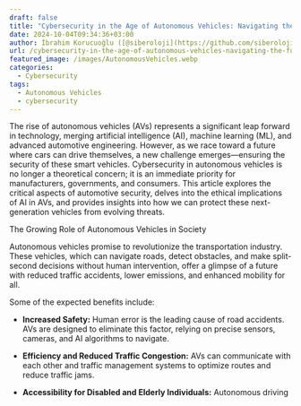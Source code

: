 ```yaml
---
draft: false
title: "Cybersecurity in the Age of Autonomous Vehicles: Navigating the Future of Automotive Security and AI Ethics"
date: 2024-10-04T09:34:36+03:00
author: İbrahim Korucuoğlu ([@siberoloji](https://github.com/siberoloji))
url: /cybersecurity-in-the-age-of-autonomous-vehicles-navigating-the-future-of-automotive-security-and-ai-ethics/
featured_image: /images/AutonomousVehicles.webp
categories:
  - Cybersecurity
tags:
  - Autonomous Vehicles
  - cybersecurity
---
```



The rise of autonomous vehicles (AVs) represents a significant leap forward in technology, merging artificial intelligence (AI), machine learning (ML), and advanced automotive engineering. However, as we race toward a future where cars can drive themselves, a new challenge emerges—ensuring the security of these smart vehicles. Cybersecurity in autonomous vehicles is no longer a theoretical concern; it is an immediate priority for manufacturers, governments, and consumers. This article explores the critical aspects of automotive security, delves into the ethical implications of AI in AVs, and provides insights into how we can protect these next-generation vehicles from evolving threats.



The Growing Role of Autonomous Vehicles in Society



Autonomous vehicles promise to revolutionize the transportation industry. These vehicles, which can navigate roads, detect obstacles, and make split-second decisions without human intervention, offer a glimpse of a future with reduced traffic accidents, lower emissions, and enhanced mobility for all.



Some of the expected benefits include:


* **Increased Safety:** Human error is the leading cause of road accidents. AVs are designed to eliminate this factor, relying on precise sensors, cameras, and AI algorithms to navigate.

* **Efficiency and Reduced Traffic Congestion:** AVs can communicate with each other and traffic management systems to optimize routes and reduce traffic jams.

* **Accessibility for Disabled and Elderly Individuals:** Autonomous driving can offer new levels of independence for those who cannot drive.
Yet, as with any innovation, there are challenges to be met—chief among them, cybersecurity. As AVs integrate more deeply into our daily lives, the risks associated with their digital infrastructure become clearer.



Why Cybersecurity in Autonomous Vehicles is Critical



Autonomous vehicles rely heavily on a complex network of sensors, control systems, and internet connectivity. This digital ecosystem enables them to make real-time decisions, communicate with surrounding infrastructure, and operate without human oversight. However, the same connectivity that enables this level of autonomy also makes these vehicles vulnerable to cyberattacks.


#### 1. **Multiple Points of Attack**



Autonomous vehicles are essentially rolling computers with sophisticated software. They communicate through several channels, including:


* **Vehicle-to-Vehicle (V2V) Communication:** AVs share information such as speed, location, and road conditions with other vehicles.

* **Vehicle-to-Infrastructure (V2I) Communication:** AVs receive signals from traffic lights, road sensors, and other smart infrastructure.

* **Over-the-Air (OTA) Software Updates:** Manufacturers can push software patches and updates remotely to AVs to fix bugs or improve performance.
Each of these communication channels presents a potential vulnerability. A hacker who gains access to any of these systems could theoretically take control of a vehicle, disrupt traffic, or even cause catastrophic accidents.


#### 2. **Data Privacy and Ownership**



Autonomous vehicles generate vast amounts of data, from detailed maps of the surroundings to personal information about the passengers. This data is essential for the vehicle’s operation but raises concerns about privacy. Who owns this data? How is it stored, and who has access to it? Ensuring the protection of personal data from unauthorized access or misuse is a pressing concern in the age of AVs.


#### 3. **Threat of Remote Hijacking**



One of the most alarming cybersecurity risks associated with autonomous vehicles is remote hijacking. Hackers could potentially take control of a vehicle’s systems—steering, braking, or acceleration—causing it to behave erratically or crash. In 2015, researchers famously demonstrated the feasibility of such an attack by remotely hacking a Jeep Cherokee, sparking widespread awareness of the risks.



Given that AVs are expected to be widely connected via the internet, including connections to smart city infrastructure, the need for robust cybersecurity frameworks becomes paramount.



Automotive Security Strategies: Defending Against Cyber Threats



To address these cybersecurity challenges, several strategies are being developed. Both the automotive industry and cybersecurity experts are working together to create safer, more resilient systems for autonomous vehicles.


#### 1. **Layered Security Architecture**



Automakers are increasingly adopting a **multi-layered approach** to cybersecurity. This involves securing every layer of an AV’s operation, from the sensors to the cloud services. The key principles include:


* **Encryption:** Encrypting communication between different vehicle systems (such as V2V or V2I) to prevent unauthorized access.

* **Firewalls and Intrusion Detection:** Implementing firewalls and advanced intrusion detection systems (IDS) to monitor and block suspicious activity.

* **Secure OTA Updates:** Ensuring that all software updates are transmitted securely to prevent malware from being introduced into vehicle systems.



#### 2. **AI-Powered Cybersecurity Solutions**



Interestingly, AI can both pose and solve cybersecurity challenges. AI and machine learning algorithms can detect anomalies in real-time, identifying unusual behaviors that may indicate a cyberattack. With self-learning capabilities, these systems can adapt to new threats as they emerge.



For example, an AV’s cybersecurity system could monitor the vehicle’s regular patterns—speed, route, and driving habits—and detect deviations that suggest a security breach. By using AI to counter AI-driven attacks, AVs can stay one step ahead of potential threats.


#### 3. **Collaboration Across Industries**



Cybersecurity in autonomous vehicles requires collaboration across industries, including the automotive, telecommunications, and technology sectors. Many organizations, such as the **Auto-ISAC (Automotive Information Sharing and Analysis Center)**, have been established to facilitate information sharing on emerging threats and vulnerabilities. This collaborative approach helps to ensure that all stakeholders are aware of the latest security risks and best practices for AV cybersecurity.



The Ethical Implications of AI in Autonomous Vehicles



As autonomous vehicles become more prevalent, we must also address the ethical implications of AI in their design and operation. The ethical challenges surrounding AVs go beyond cybersecurity; they touch on questions of decision-making, accountability, and societal impact.


#### 1. the Dilemma of AI Decision-Making**



One of the most hotly debated issues in AV ethics is the **trolley problem**—a hypothetical scenario in which an AV must choose between two harmful outcomes. For example, if a crash is unavoidable, should the vehicle prioritize the safety of its passengers or pedestrians? This ethical dilemma forces us to confront the difficult question of how AVs should be programmed to make life-and-death decisions.



Should AI systems in AVs be programmed to minimize harm at all costs, or should they prioritize the safety of passengers? And who should be responsible for defining these ethical guidelines—the manufacturer, government regulators, or society as a whole?


#### 2. **Accountability and Legal Responsibility**



When an autonomous vehicle causes an accident, who is responsible? Is it the manufacturer, the AI developer, or the owner of the vehicle? The rise of AVs complicates traditional notions of liability. As AI becomes more autonomous, it becomes harder to determine who should be held accountable for its actions.



Legal frameworks for AVs are still being developed, and there is much debate over how responsibility should be assigned in cases of accidents or system failures.


#### 3. **Bias in AI Systems**



Another ethical concern is **bias in AI algorithms**. If an AV’s AI system is trained on biased data, it may make decisions that disproportionately impact certain groups, such as pedestrians in less affluent neighborhoods. Ensuring fairness and inclusivity in AI decision-making is a critical issue that must be addressed to prevent discriminatory outcomes.



Conclusion: Safeguarding the Future of Autonomous Vehicles



Autonomous vehicles hold the potential to transform transportation, but their successful integration into society depends on addressing the pressing challenges of cybersecurity and AI ethics. As these vehicles become more advanced and widespread, the risks posed by cyberattacks will continue to grow, making it essential for manufacturers, governments, and consumers to prioritize automotive security.



By implementing robust cybersecurity measures, fostering collaboration across industries, and carefully considering the ethical implications of AI, we can build a safer, more secure future for autonomous vehicles—one in which the benefits of this transformative technology are fully realized while minimizing the risks.



In this evolving landscape, it’s clear that cybersecurity is not just a technical issue but a societal one, deeply intertwined with ethics, legal responsibility, and the future of transportation as a whole.

